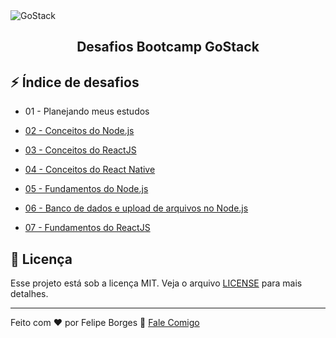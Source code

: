 <img alt="GoStack" src="https://storage.googleapis.com/golden-wind/bootcamp-gostack/header-desafios.png" />
<h2 align="center">
  Desafios Bootcamp GoStack
</h2>

## :zap: Índice de desafios
- 01 - Planejando meus estudos

- [02 - Conceitos do Node.js](https://github.com/lipex360x/gostack-desafios/tree/master/nivel01/n01-d01-node)

- [03 - Conceitos do ReactJS](https://github.com/lipex360x/gostack-desafios/tree/master/nivel01/n01-d02-reactjs)

- [04 - Conceitos do React Native](https://github.com/lipex360x/gostack-desafios/tree/master/nivel01/n01-d03-reactNative)

- [05 - Fundamentos do Node.js](https://github.com/lipex360x/gostack-desafios/tree/master/nivel02/n02-d01-node)

- [06 - Banco de dados e upload de arquivos no Node.js](https://github.com/lipex360x/gostack-desafios/tree/master/nivel02/n02-d02-node)

- [07 - Fundamentos do ReactJS](https://github.com/lipex360x/gostack-desafios/tree/master/nivel03/n03-d01-reactjs)


## :memo: Licença


Esse projeto está sob a licença MIT. Veja o arquivo [LICENSE](LICENCE.md) para mais detalhes.

---

Feito com ♥ por Felipe Borges :wave: [Fale Comigo](https://www.linkedin.com/in/lipex360/)
